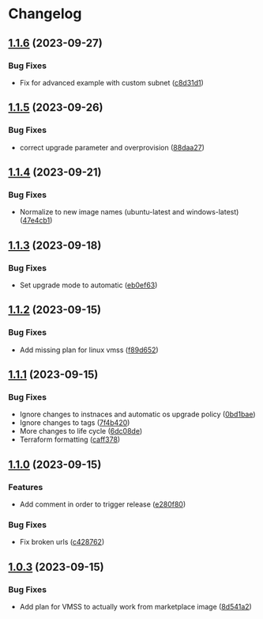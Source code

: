 # Changelog

## [1.1.6](https://github.com/amestofortytwo/terraform-azurerm-selfhostedrunnervmss/compare/v1.1.5...v1.1.6) (2023-09-27)


### Bug Fixes

* Fix for advanced example with custom subnet ([c8d31d1](https://github.com/amestofortytwo/terraform-azurerm-selfhostedrunnervmss/commit/c8d31d18020fb841f327f2cc49b01deb593e949f))

## [1.1.5](https://github.com/amestofortytwo/terraform-azurerm-selfhostedrunnervmss/compare/v1.1.4...v1.1.5) (2023-09-26)


### Bug Fixes

* correct upgrade parameter and overprovision ([88daa27](https://github.com/amestofortytwo/terraform-azurerm-selfhostedrunnervmss/commit/88daa27811167c6937e35d6f1d5cd1062969a732))

## [1.1.4](https://github.com/amestofortytwo/terraform-azurerm-selfhostedrunnervmss/compare/v1.1.3...v1.1.4) (2023-09-21)


### Bug Fixes

* Normalize to new image names (ubuntu-latest and windows-latest) ([47e4cb1](https://github.com/amestofortytwo/terraform-azurerm-selfhostedrunnervmss/commit/47e4cb143c9c68609c495ec5eab1294457e1be95))

## [1.1.3](https://github.com/amestofortytwo/terraform-azurerm-selfhostedrunnervmss/compare/v1.1.2...v1.1.3) (2023-09-18)


### Bug Fixes

* Set upgrade mode to automatic ([eb0ef63](https://github.com/amestofortytwo/terraform-azurerm-selfhostedrunnervmss/commit/eb0ef634c8aa5fa6af486cf01cb4a9c8886119ac))

## [1.1.2](https://github.com/amestofortytwo/terraform-azurerm-selfhostedrunnervmss/compare/v1.1.1...v1.1.2) (2023-09-15)


### Bug Fixes

* Add missing plan for linux vmss ([f89d652](https://github.com/amestofortytwo/terraform-azurerm-selfhostedrunnervmss/commit/f89d652d3d09cb311926b813c060d6930f984245))

## [1.1.1](https://github.com/amestofortytwo/terraform-azurerm-selfhostedrunnervmss/compare/v1.1.0...v1.1.1) (2023-09-15)


### Bug Fixes

* Ignore changes to instnaces and automatic os upgrade policy ([0bd1bae](https://github.com/amestofortytwo/terraform-azurerm-selfhostedrunnervmss/commit/0bd1bae49db4bad71e39189f3d9956b15a162849))
* Ignore changes to tags ([7f4b420](https://github.com/amestofortytwo/terraform-azurerm-selfhostedrunnervmss/commit/7f4b420d0a1fcf10c3cf39bdd691c914b4ffd6a2))
* More changes to life cycle ([6dc08de](https://github.com/amestofortytwo/terraform-azurerm-selfhostedrunnervmss/commit/6dc08dea3e5d52cd3fac54c705985fda35b9dcb2))
* Terraform formatting ([caff378](https://github.com/amestofortytwo/terraform-azurerm-selfhostedrunnervmss/commit/caff378166502ca409072d735c457ba0715a363d))

## [1.1.0](https://github.com/amestofortytwo/terraform-azurerm-selfhostedrunnervmss/compare/v1.0.3...v1.1.0) (2023-09-15)


### Features

* Add comment in order to trigger release ([e280f80](https://github.com/amestofortytwo/terraform-azurerm-selfhostedrunnervmss/commit/e280f80c1cb115963b9e31f717a5f50890e51091))


### Bug Fixes

* Fix broken urls ([c428762](https://github.com/amestofortytwo/terraform-azurerm-selfhostedrunnervmss/commit/c4287620fbfe6a03b3d82ea1351a3d5b7f137ad4))

## [1.0.3](https://github.com/amestofortytwo/terraform-azurerm-selfhostedrunnervmss/compare/v1.0.2...v1.0.3) (2023-09-15)


### Bug Fixes

* Add plan for VMSS to actually work from marketplace image ([8d541a2](https://github.com/amestofortytwo/terraform-azurerm-selfhostedrunnervmss/commit/8d541a2bc71830c4c7149815d8e9963edbb051b2))
